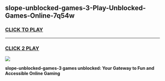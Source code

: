 
## slope-unblocked-games-3-Play-Unblocked-Games-Online-7q54w
<h3>
<a href="https://premium76.site?title=slope-unblocked-games-3&ref=25A">CLICK TO PLAY</a></h3>
<hr>

<h3>
<a href="https://premium76.site?title=slope-unblocked-games-3&ref=25A">CLICK 2 PLAY</a>
  
</h3>

<a href="https://premium76.site?title=slope-unblocked-games-3&ref=25A"><img src="https://clearcache.store/games.png"></a>


**slope-unblocked-games-3 games unblocked: Your Gateway to Fun and Accessible Online Gaming**

